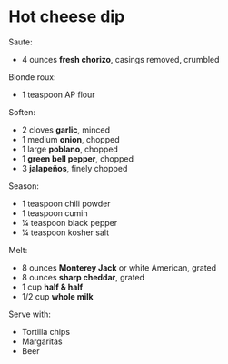 Hot cheese dip
==============

Saute:

- 4 ounces **fresh chorizo**, casings removed, crumbled

Blonde roux:

- 1 teaspoon AP flour

Soften:

- 2 cloves **garlic**, minced
- 1 medium **onion**, chopped
- 1 large **poblano**, chopped
- 1 **green bell pepper**, chopped
- 3 **jalapeños**, finely chopped

Season:

- 1 teaspoon chili powder
- 1 teaspoon cumin
- 1⁄4 teaspoon black pepper
- 1⁄4 teaspoon kosher salt

Melt:

- 8 ounces **Monterey Jack** or white American, grated
- 8 ounces **sharp cheddar**, grated
- 1 cup **half & half**
- 1/2 cup **whole milk**

Serve with:

- Tortilla chips
- Margaritas
- Beer
